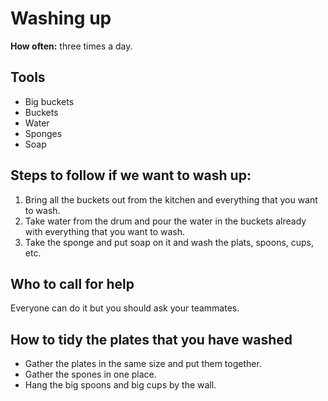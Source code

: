 # Washing up 

**How often:** three times a day.

## Tools
- Big buckets
- Buckets
- Water
- Sponges
- Soap

## Steps to follow if we want to wash up:
   1. Bring all the buckets out from the kitchen and everything that you want to wash.
   1. Take water from the drum and pour the water in the buckets already with everything that you want to wash.
   1. Take the sponge and put soap on it and wash the plats, spoons, cups, etc.

## Who to call for help
   Everyone can do it but you should ask your teammates.



## How to tidy the plates that you have washed
  
 - Gather the plates in the same size and put them together.
 - Gather the spones in one place.
 - Hang the big spoons and big cups by the wall.
